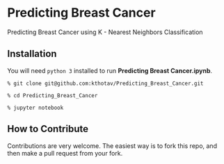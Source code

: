 # Predicting Breast Cancer
Predicting Breast Cancer using K - Nearest Neighbors Classification


## Installation  

You will need `python 3` installed to run __Predicting Breast Cancer.ipynb__.

```
% git clone git@github.com:kthotav/Predicting_Breast_Cancer.git

% cd Predicting_Breast_Cancer

% jupyter notebook

```


## How to Contribute

Contributions are very welcome. The easiest way is to fork this repo, and then
make a pull request from your fork.


